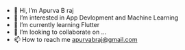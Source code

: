 - 👋 Hi, I’m Apurva B raj
- 👀 I’m interested in App Devlopment and Machine Learning
- 🌱 I’m currently learning Flutter 
- 💞️ I’m looking to collaborate on ...
- 📫 How to reach me apurvabraj@gmail.com

<!---
ApurvaGoat88/ApurvaGoat88 is a ✨ special ✨ repository because its `README.md` (this file) appears on your GitHub profile.
You can click the Preview link to take a look at your changes.
--->
